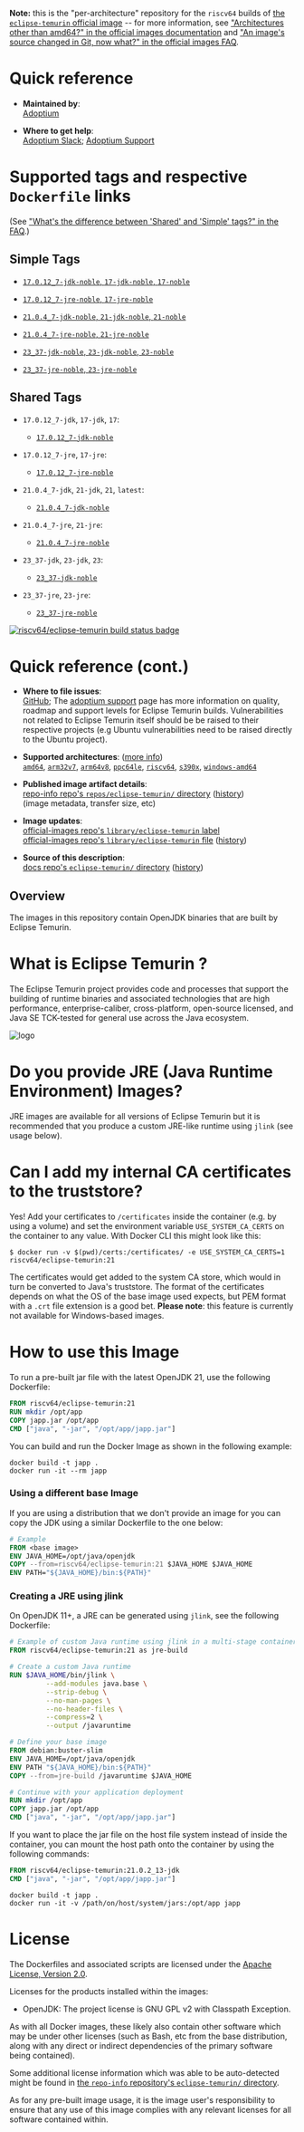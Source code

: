 <!--

********************************************************************************

WARNING:

    DO NOT EDIT "eclipse-temurin/README.md"

    IT IS AUTO-GENERATED

    (from the other files in "eclipse-temurin/" combined with a set of templates)

********************************************************************************

-->

**Note:** this is the "per-architecture" repository for the `riscv64` builds of [the `eclipse-temurin` official image](https://hub.docker.com/_/eclipse-temurin) -- for more information, see ["Architectures other than amd64?" in the official images documentation](https://github.com/docker-library/official-images#architectures-other-than-amd64) and ["An image's source changed in Git, now what?" in the official images FAQ](https://github.com/docker-library/faq#an-images-source-changed-in-git-now-what).

# Quick reference

-	**Maintained by**:  
	[Adoptium](https://github.com/adoptium/containers)

-	**Where to get help**:  
	[Adoptium Slack](https://adoptium.net/slack); [Adoptium Support](https://github.com/adoptium/adoptium-support/issues/new/choose)

# Supported tags and respective `Dockerfile` links

(See ["What's the difference between 'Shared' and 'Simple' tags?" in the FAQ](https://github.com/docker-library/faq#whats-the-difference-between-shared-and-simple-tags).)

## Simple Tags

-	[`17.0.12_7-jdk-noble`, `17-jdk-noble`, `17-noble`](https://github.com/adoptium/containers/blob/07677395574f5d3462c3b6fdf5f6c4a0a350b683/17/jdk/ubuntu/noble/Dockerfile)

-	[`17.0.12_7-jre-noble`, `17-jre-noble`](https://github.com/adoptium/containers/blob/07677395574f5d3462c3b6fdf5f6c4a0a350b683/17/jre/ubuntu/noble/Dockerfile)

-	[`21.0.4_7-jdk-noble`, `21-jdk-noble`, `21-noble`](https://github.com/adoptium/containers/blob/07677395574f5d3462c3b6fdf5f6c4a0a350b683/21/jdk/ubuntu/noble/Dockerfile)

-	[`21.0.4_7-jre-noble`, `21-jre-noble`](https://github.com/adoptium/containers/blob/07677395574f5d3462c3b6fdf5f6c4a0a350b683/21/jre/ubuntu/noble/Dockerfile)

-	[`23_37-jdk-noble`, `23-jdk-noble`, `23-noble`](https://github.com/adoptium/containers/blob/32e1e858b1160ce613b23ee2a7291079d8dd6139/23/jdk/ubuntu/noble/Dockerfile)

-	[`23_37-jre-noble`, `23-jre-noble`](https://github.com/adoptium/containers/blob/32e1e858b1160ce613b23ee2a7291079d8dd6139/23/jre/ubuntu/noble/Dockerfile)

## Shared Tags

-	`17.0.12_7-jdk`, `17-jdk`, `17`:

	-	[`17.0.12_7-jdk-noble`](https://github.com/adoptium/containers/blob/07677395574f5d3462c3b6fdf5f6c4a0a350b683/17/jdk/ubuntu/noble/Dockerfile)

-	`17.0.12_7-jre`, `17-jre`:

	-	[`17.0.12_7-jre-noble`](https://github.com/adoptium/containers/blob/07677395574f5d3462c3b6fdf5f6c4a0a350b683/17/jre/ubuntu/noble/Dockerfile)

-	`21.0.4_7-jdk`, `21-jdk`, `21`, `latest`:

	-	[`21.0.4_7-jdk-noble`](https://github.com/adoptium/containers/blob/07677395574f5d3462c3b6fdf5f6c4a0a350b683/21/jdk/ubuntu/noble/Dockerfile)

-	`21.0.4_7-jre`, `21-jre`:

	-	[`21.0.4_7-jre-noble`](https://github.com/adoptium/containers/blob/07677395574f5d3462c3b6fdf5f6c4a0a350b683/21/jre/ubuntu/noble/Dockerfile)

-	`23_37-jdk`, `23-jdk`, `23`:

	-	[`23_37-jdk-noble`](https://github.com/adoptium/containers/blob/32e1e858b1160ce613b23ee2a7291079d8dd6139/23/jdk/ubuntu/noble/Dockerfile)

-	`23_37-jre`, `23-jre`:

	-	[`23_37-jre-noble`](https://github.com/adoptium/containers/blob/32e1e858b1160ce613b23ee2a7291079d8dd6139/23/jre/ubuntu/noble/Dockerfile)

[![riscv64/eclipse-temurin build status badge](https://img.shields.io/jenkins/s/https/doi-janky.infosiftr.net/job/multiarch/job/riscv64/job/eclipse-temurin.svg?label=riscv64/eclipse-temurin%20%20build%20job)](https://doi-janky.infosiftr.net/job/multiarch/job/riscv64/job/eclipse-temurin/)

# Quick reference (cont.)

-	**Where to file issues**:  
	[GitHub](https://github.com/adoptium/containers/issues); The [adoptium support](https://adoptium.net/support) page has more information on quality, roadmap and support levels for Eclipse Temurin builds. Vulnerabilities not related to Eclipse Temurin itself should be be raised to their respective projects (e.g Ubuntu vulnerabilities need to be raised directly to the Ubuntu project).

-	**Supported architectures**: ([more info](https://github.com/docker-library/official-images#architectures-other-than-amd64))  
	[`amd64`](https://hub.docker.com/r/amd64/eclipse-temurin/), [`arm32v7`](https://hub.docker.com/r/arm32v7/eclipse-temurin/), [`arm64v8`](https://hub.docker.com/r/arm64v8/eclipse-temurin/), [`ppc64le`](https://hub.docker.com/r/ppc64le/eclipse-temurin/), [`riscv64`](https://hub.docker.com/r/riscv64/eclipse-temurin/), [`s390x`](https://hub.docker.com/r/s390x/eclipse-temurin/), [`windows-amd64`](https://hub.docker.com/r/winamd64/eclipse-temurin/)

-	**Published image artifact details**:  
	[repo-info repo's `repos/eclipse-temurin/` directory](https://github.com/docker-library/repo-info/blob/master/repos/eclipse-temurin) ([history](https://github.com/docker-library/repo-info/commits/master/repos/eclipse-temurin))  
	(image metadata, transfer size, etc)

-	**Image updates**:  
	[official-images repo's `library/eclipse-temurin` label](https://github.com/docker-library/official-images/issues?q=label%3Alibrary%2Feclipse-temurin)  
	[official-images repo's `library/eclipse-temurin` file](https://github.com/docker-library/official-images/blob/master/library/eclipse-temurin) ([history](https://github.com/docker-library/official-images/commits/master/library/eclipse-temurin))

-	**Source of this description**:  
	[docs repo's `eclipse-temurin/` directory](https://github.com/docker-library/docs/tree/master/eclipse-temurin) ([history](https://github.com/docker-library/docs/commits/master/eclipse-temurin))

## Overview

The images in this repository contain OpenJDK binaries that are built by Eclipse Temurin.

# What is Eclipse Temurin ?

The Eclipse Temurin project provides code and processes that support the building of runtime binaries and associated technologies that are high performance, enterprise-caliber, cross-platform, open-source licensed, and Java SE TCK-tested for general use across the Java ecosystem.

![logo](https://raw.githubusercontent.com/docker-library/docs/cb27e17c8b50fddc58f1933d266a1a7686fea8ed/eclipse-temurin/logo.png)

# Do you provide JRE (Java Runtime Environment) Images?

JRE images are available for all versions of Eclipse Temurin but it is recommended that you produce a custom JRE-like runtime using `jlink` (see usage below).

# Can I add my internal CA certificates to the truststore?

Yes! Add your certificates to `/certificates` inside the container (e.g. by using a volume) and set the environment variable `USE_SYSTEM_CA_CERTS` on the container to any value. With Docker CLI this might look like this:

```console
$ docker run -v $(pwd)/certs:/certificates/ -e USE_SYSTEM_CA_CERTS=1 riscv64/eclipse-temurin:21
```

The certificates would get added to the system CA store, which would in turn be converted to Java's truststore. The format of the certificates depends on what the OS of the base image used expects, but PEM format with a `.crt` file extension is a good bet. **Please note**: this feature is currently not available for Windows-based images.

# How to use this Image

To run a pre-built jar file with the latest OpenJDK 21, use the following Dockerfile:

```dockerfile
FROM riscv64/eclipse-temurin:21
RUN mkdir /opt/app
COPY japp.jar /opt/app
CMD ["java", "-jar", "/opt/app/japp.jar"]
```

You can build and run the Docker Image as shown in the following example:

```console
docker build -t japp .
docker run -it --rm japp
```

### Using a different base Image

If you are using a distribution that we don't provide an image for you can copy the JDK using a similar Dockerfile to the one below:

```dockerfile
# Example
FROM <base image>
ENV JAVA_HOME=/opt/java/openjdk
COPY --from=riscv64/eclipse-temurin:21 $JAVA_HOME $JAVA_HOME
ENV PATH="${JAVA_HOME}/bin:${PATH}"
```

### Creating a JRE using jlink

On OpenJDK 11+, a JRE can be generated using `jlink`, see the following Dockerfile:

```dockerfile
# Example of custom Java runtime using jlink in a multi-stage container build
FROM riscv64/eclipse-temurin:21 as jre-build

# Create a custom Java runtime
RUN $JAVA_HOME/bin/jlink \
         --add-modules java.base \
         --strip-debug \
         --no-man-pages \
         --no-header-files \
         --compress=2 \
         --output /javaruntime

# Define your base image
FROM debian:buster-slim
ENV JAVA_HOME=/opt/java/openjdk
ENV PATH "${JAVA_HOME}/bin:${PATH}"
COPY --from=jre-build /javaruntime $JAVA_HOME

# Continue with your application deployment
RUN mkdir /opt/app
COPY japp.jar /opt/app
CMD ["java", "-jar", "/opt/app/japp.jar"]
```

If you want to place the jar file on the host file system instead of inside the container, you can mount the host path onto the container by using the following commands:

```dockerfile
FROM riscv64/eclipse-temurin:21.0.2_13-jdk
CMD ["java", "-jar", "/opt/app/japp.jar"]
```

```console
docker build -t japp .
docker run -it -v /path/on/host/system/jars:/opt/app japp
```

# License

The Dockerfiles and associated scripts are licensed under the [Apache License, Version 2.0](http://www.apache.org/licenses/LICENSE-2.0.html).

Licenses for the products installed within the images:

-	OpenJDK: The project license is GNU GPL v2 with Classpath Exception.

As with all Docker images, these likely also contain other software which may be under other licenses (such as Bash, etc from the base distribution, along with any direct or indirect dependencies of the primary software being contained).

Some additional license information which was able to be auto-detected might be found in [the `repo-info` repository's `eclipse-temurin/` directory](https://github.com/docker-library/repo-info/tree/master/repos/eclipse-temurin).

As for any pre-built image usage, it is the image user's responsibility to ensure that any use of this image complies with any relevant licenses for all software contained within.
